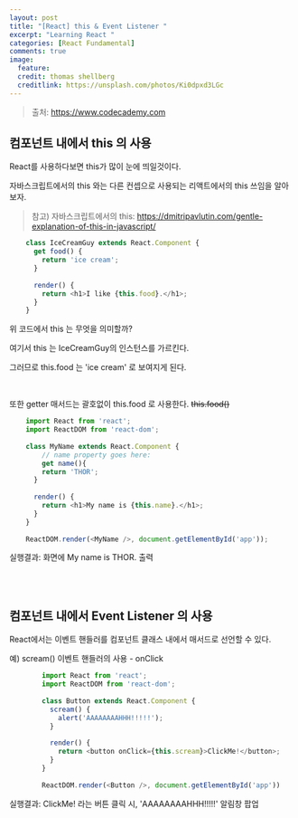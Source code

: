 ```yaml
---
layout: post
title: "[React] this & Event Listener "
excerpt: "Learning React "
categories: [React Fundamental]
comments: true
image:
  feature:
  credit: thomas shellberg
  creditlink: https://unsplash.com/photos/Ki0dpxd3LGc
---
```


>출처: https://www.codecademy.com

## 컴포넌트 내에서 this 의 사용

React를 사용하다보면 this가 많이 눈에 띄일것이다. 

자바스크립트에서의 this 와는 다른 컨셉으로 사용되는 리액트에서의 this 쓰임을 알아보자.

>참고) 자바스크립트에서의 this: https://dmitripavlutin.com/gentle-explanation-of-this-in-javascript/

```javascript
    class IceCreamGuy extends React.Component {
      get food() {
        return 'ice cream';
      }
    
      render() {
        return <h1>I like {this.food}.</h1>;
      }
    }
```

위 코드에서 this 는 무엇을 의미할까?

여기서 this 는 IceCreamGuy의 인스턴스를 가르킨다. 

그러므로 this.food 는 'ice cream' 로 보여지게 된다. 

<br />

또한 getter 매서드는 괄호없이 this.food 로 사용한다. ~~this.food()~~  

```javascript
    import React from 'react';
    import ReactDOM from 'react-dom';
    
    class MyName extends React.Component {
    	// name property goes here:
    	get name(){
        return 'THOR';
      }
    
      render() {
        return <h1>My name is {this.name}.</h1>;
      }
    }
    
    ReactDOM.render(<MyName />, document.getElementById('app'));
```

실행결과: 화면에 My name is THOR. 출력


<br /><br />

## 컴포넌트 내에서 Event Listener 의 사용 

React에서는 이벤트 핸들러를 컴포넌트 클래스 내에서 매서드로 선언할 수 있다. 

 예) scream() 이벤트 핸들러의 사용 - onClick 

```javascript
        import React from 'react';
        import ReactDOM from 'react-dom';
        
        class Button extends React.Component {
          scream() {
            alert('AAAAAAAAHHH!!!!!');
          }
        
          render() {
            return <button onClick={this.scream}>ClickMe!</button>;
          }
        }
        
        ReactDOM.render(<Button />, document.getElementById('app'))
```
    
실행결과: ClickMe! 라는 버튼 클릭 시, 'AAAAAAAAHHH!!!!!' 알림창 팝업 

